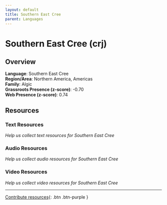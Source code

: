 ```yaml
---
layout: default
title: Southern East Cree
parent: Languages
---
```


# Southern East Cree (crj)

## Overview

**Language**: Southern East Cree  
**Region/Area**: Northern America, Americas  
**Family**: Algic  
**Grassroots Presence (z-score)**: -0.70  
**Web Presence (z-score)**: 0.74  

## Resources

### Text Resources
*Help us collect text resources for Southern East Cree*

### Audio Resources
*Help us collect audio resources for Southern East Cree*

### Video Resources
*Help us collect video resources for Southern East Cree*

---

[Contribute resources](https://forms.office.com/e/1SfLJx3u1r){: .btn .btn-purple }
